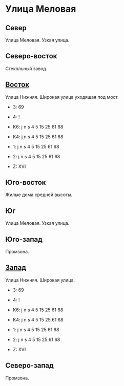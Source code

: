 # Улица Меловая

## Север

Улица Меловая.
Узкая улица.

## Северо-восток

Стекольный завод.

## [Восток](./10500092.md)

Улица Нижняя.
Широкая улица уходящая под мост.

* 3:    69
* 4:    !

* K6:   j   n   s
        4   5   15  25  61  68
* K4:   j   n   s
        4   5   15  25  61  68
* 1:    j   n   s
        4   5   15  25  61  68
* 2:    j   n   s
        4   5   15  25  61  68

* Z:    XVI

## Юго-восток

Жилые дома средней высоты.

## Юг

Улица Меловая.
Узкая улица.

## Юго-запад

Промзона.

## [Запад](./10490092.md)

Улица Нижняя.
Широкая улица.

* 3:    69
* 4:    !

* K6:   j   n   s
        4   5   15  25  61  68
* K4:   j   n   s
        4   5   15  25  61  68
* 1:    j   n   s
        4   5   15  25  61  68
* 2:    j   n   s
        4   5   15  25  61  68

* Z:    XVI

## Северо-запад

Промзона.
